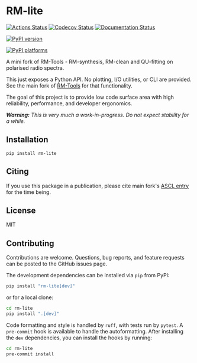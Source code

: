 # RM-lite

[![Actions Status][actions-badge]][actions-link]
[![Codecov Status][codecov-badge]][codecov-link]
[![Documentation Status][rtd-badge]][rtd-link]

[![PyPI version][pypi-version]][pypi-link]

<!-- [![Conda-Forge][conda-badge]][conda-link] -->

[![PyPI platforms][pypi-platforms]][pypi-link]

<!-- [![GitHub Discussion][github-discussions-badge]][github-discussions-link] -->

<!-- SPHINX-START -->

<!-- prettier-ignore-start -->
[codecov-link]:             https://codecov.io/gh/AlecThomson/rm-lite
[codecov-badge]:            https://codecov.io/gh/AlecThomson/rm-lite/graph/badge.svg?token=7EARBRN20D
[actions-badge]:            https://github.com/AlecThomson/rm-lite/workflows/CI/badge.svg
[actions-link]:             https://github.com/AlecThomson/rm-lite/actions
[conda-badge]:              https://img.shields.io/conda/vn/conda-forge/rm-lite
[conda-link]:               https://github.com/conda-forge/rm-lite-feedstock
[github-discussions-badge]: https://img.shields.io/static/v1?label=Discussions&message=Ask&color=blue&logo=github
[github-discussions-link]:  https://github.com/AlecThomson/rm-lite/discussions
[pypi-link]:                https://pypi.org/project/rm-lite/
[pypi-platforms]:           https://img.shields.io/pypi/pyversions/rm-lite
[pypi-version]:             https://img.shields.io/pypi/v/rm-lite
[rtd-badge]:                https://readthedocs.org/projects/rm-lite/badge/?version=latest
[rtd-link]:                 https://rm-lite.readthedocs.io/en/latest/?badge=latest

<!-- prettier-ignore-end -->

A mini fork of RM-Tools - RM-synthesis, RM-clean and QU-fitting on polarised
radio spectra.

This just exposes a Python API. No plotting, I/O utilities, or CLI are provided.
See the main fork of [RM-Tools](https://github.com/CIRADA-Tools/RM-Tools) for
that functionality.

The goal of this project is to provide low code surface area with high
reliability, performance, and developer ergonomics.

_**Warning:** This is very much a work-in-progress. Do not expect stability for
a while._

## Installation

```
pip install rm-lite
```

## Citing

If you use this package in a publication, please cite main fork's
[ASCL entry](https://ui.adsabs.harvard.edu/abs/2020ascl.soft05003P/abstract) for
the time being.

## License

MIT

## Contributing

Contributions are welcome. Questions, bug reports, and feature requests can be
posted to the GitHub issues page.

The development dependencies can be installed via `pip` from PyPI:

```bash
pip install "rm-lite[dev]"
```

or for a local clone:

```bash
cd rm-lite
pip install ".[dev]"
```

Code formatting and style is handled by `ruff`, with tests run by `pytest`. A
`pre-commit` hook is available to handle the autoformatting. After installing
the `dev` dependencies, you can install the hooks by running:

```bash
cd rm-lite
pre-commit install
```
